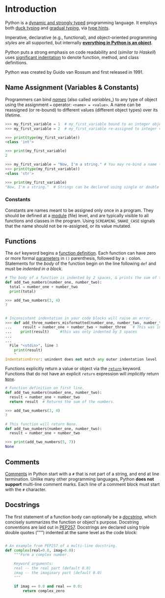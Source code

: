 # Introduction

Python is a [dynamic and strongly typed][dynamic typing in python] programming language.
It employs both [duck typing][duck typing] and [gradual typing][gradual typing], via [type hints][type hints].

Imperative, declarative (e.g., functional), and object-oriented programming _styles_ are all supported, but internally **[everything in Python is an object][everythings an object]**.

Python puts a strong emphasis on code readability and (_similar to Haskell_) uses [significant indentation][significant indentation] to denote function, method, and class definitions.

Python was created by Guido van Rossum and first released in 1991.


## Name Assignment (Variables & Constants)

Programmers can bind [_names_][facts-and-myths-about-python-names] (also called _variables__) to any type of object using the assignment `=` operator: `<name> = <value>`.
A name can be reassigned (or re-bound) to different values (different object types) over its lifetime.


```python
>>> my_first_variable = 1  # my_first_variable bound to an integer object of value one.
>>> my_first_variable = 2  # my_first_variable re-assigned to integer value 2.

>>> print(type(my_first_variable))
<class 'int'>

>>> print(my_first_variable)
2

>>> my_first_variable = "Now, I'm a string." # You may re-bind a name to a different object type and value.
>>> print(type(my_first_variable))
<class 'str'>

>>> print(my_first_variable)
"Now, I'm a string."  # Strings can be declared using single or double quote marks.
```


### Constants

Constants are names meant to be assigned only once in a program.
They should be defined at a [module][module] (file) level, and are typically visible to all functions and classes in the program.
Using `SCREAMING_SNAKE_CASE` signals that the name should not be re-assigned, or its value mutated.


## Functions

The `def` keyword begins a [function definition][function definition].
Each function can have zero or more formal [parameters][parameters] in `()` parenthesis, followed by a `:` colon.
Statements for the _body_ of the function begin on the line following `def` and must be _indented in a block_.


```python
# The body of a function is indented by 2 spaces, & prints the sum of the numbers.
def add_two_numbers(number_one, number_two):
  total = number_one + number_two
  print(total)  

>>> add_two_numbers(3, 4)
7


# Inconsistent indentation in your code blocks will raise an error.
>>> def add_three_numbers_misformatted(number_one, number_two, number_three):
...     result = number_one + number_two + number_three   # This was indented by 4 spaces.
...    print(result)     #this was only indented by 3 spaces
...
...
  File "<stdin>", line 3
    print(result)
    ^
IndentationError: unindent does not match any outer indentation level
```

Functions explicitly return a value or object via the [`return`][return] keyword.
Functions that do not have an explicit `return` expression will _implicitly_ return [`None`][none].

```python
# Function definition on first line.
def add_two_numbers(number_one, number_two):
  result = number_one + number_two
  return result  # Returns the sum of the numbers.

>>> add_two_numbers(3, 4)
7

# This function will return None.
def add_two_numbers(number_one, number_two):
  result = number_one + number_two

>>> print(add_two_numbers(5, 7))
None
```


## Comments

[Comments][comments] in Python start with a `#` that is not part of a string, and end at line termination.
Unlike many other programming languages, Python **does not support** multi-line comment marks.
Each line of a comment block must start with the `#` character.


## Docstrings

The first statement of a function body can optionally be a [_docstring_][docstring], which concisely summarizes the function or object's purpose.
Docstring conventions are laid out in [PEP257][pep257].
Docstrings are declared using triple double quotes (""") indented at the same level as the code block:


```python

# An example from PEP257 of a multi-line docstring.
def complex(real=0.0, imag=0.0):
    """Form a complex number.

    Keyword arguments:
    real -- the real part (default 0.0)
    imag -- the imaginary part (default 0.0)
    """

    if imag == 0.0 and real == 0.0:
        return complex_zero

```

[pep257]: https://www.python.org/dev/peps/pep-0257/
[comments]: https://realpython.com/python-comments-guide/#python-commenting-basics
[docstring]: https://docs.python.org/3/tutorial/controlflow.html#tut-docstrings
[duck typing]: https://en.wikipedia.org/wiki/Duck_typing
[dynamic typing in python]: https://stackoverflow.com/questions/11328920/is-python-strongly-typed
[everythings an object]: https://docs.python.org/3/reference/datamodel.html
[facts-and-myths-about-python-names]: https://nedbatchelder.com/text/names.html
[function definition]: https://docs.python.org/3/tutorial/controlflow.html#defining-functions
[gradual typing]: https://en.wikipedia.org/wiki/Gradual_typing
[module]: https://docs.python.org/3/tutorial/modules.html
[none]: https://docs.python.org/3/library/constants.html
[parameters]: https://docs.python.org/3/glossary.html#term-parameter
[return]: https://docs.python.org/3/reference/simple_stmts.html#return
[type hints]: https://docs.python.org/3/library/typing.html
[significant indentation]: https://docs.python.org/3/reference/lexical_analysis.html#indentation
